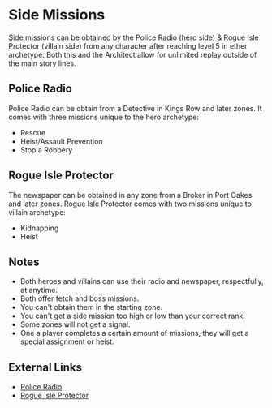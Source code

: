 # Side Missions

Side missions can be obtained by the Police Radio (hero side) & Rogue Isle Protector (villain side) from any character after reaching level 5 in ether archetype. Both this and the Architect allow for unlimited replay outside of the main story lines.

## Police Radio

Police Radio can be obtain from a Detective in Kings Row and later zones. It comes with three missions unique to the hero archetype:

- Rescue
- Heist/Assault Prevention
- Stop a Robbery

## Rogue Isle Protector

The newspaper can be obtained in any zone from a Broker in Port Oakes and later zones. Rogue Isle Protector comes with two missions unique to villain archetype:

- Kidnapping
- Heist

## Notes

- Both heroes and villains can use their radio and newspaper, respectfully, at anytime.
- Both offer fetch and boss missions.
- You can't obtain them in the starting zone.
- You can't get a side mission too high or low than your correct rank.
- Some zones will not get a signal.
- One a player completes a certain amount of missions, they will get a special assignment or heist.

## External Links

- [Police Radio](https://archive.paragonwiki.com/wiki/Police_Radio)
- [Rogue Isle Protector](https://archive.paragonwiki.com/wiki/Rogue_Isle_Protector)